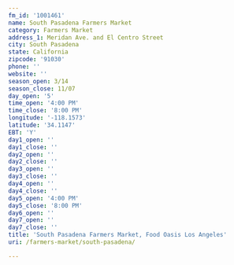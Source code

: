 ```yaml
---
fm_id: '1001461'
name: South Pasadena Farmers Market
category: Farmers Market
address_1: Meridan Ave. and El Centro Street
city: South Pasadena
state: California
zipcode: '91030'
phone: ''
website: ''
season_open: 3/14
season_close: 11/07
day_open: '5'
time_open: '4:00 PM'
time_close: '8:00 PM'
longitude: '-118.1573'
latitude: '34.1147'
EBT: 'Y'
day1_open: ''
day1_close: ''
day2_open: ''
day2_close: ''
day3_open: ''
day3_close: ''
day4_open: ''
day4_close: ''
day5_open: '4:00 PM'
day5_close: '8:00 PM'
day6_open: ''
day7_open: ''
day7_close: ''
title: 'South Pasadena Farmers Market, Food Oasis Los Angeles'
uri: /farmers-market/south-pasadena/

---
```

